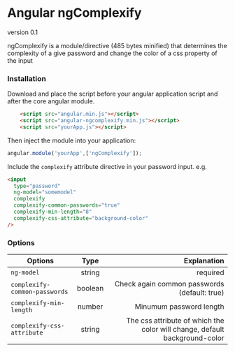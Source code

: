 # Angular ngComplexify

version 0.1

ngComplexify is a module/directive (485 bytes minified) that determines the complexity of a
give password and change the color of a css property of the input

### Installation
Download and place the script before your angular application script and after the core angular module.
```html
    <script src="angular.min.js"></script>
    <script src="angular-ngcomplexify.min.js"></script>
    <script src="yourApp.js"></script>
```
Then inject the module into your application:

```js
angular.module('yourApp',['ngComplexify']);
```

Include the `complexify` attribute directive in your password input.
e.g.
```html
<input
  type="password"
  ng-model="somemodel"
  complexify
  complexify-common-passwords="true"
  complexify-min-length="8"
  complexify-css-attribute="background-color"
/>
```

### Options


| Options       | Type          | Explanation  |
| ------------- |:-------------:| -----:|
| `ng-model` | string | required |
| `complexify-common-passwords` | boolean | Check again common passwords (default: true) |
| `complexify-min-length`| number | Minumum password length |
| `complexify-css-attribute`| string | The css attribute of which the color will change, default background-color |
